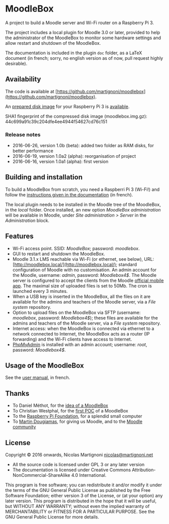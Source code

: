 # MoodleBox

A project to build a Moodle server and Wi-Fi router on a Raspberry Pi 3.

The project includes a local plugin for Moodle 3.0 or later, provided to help the administrator of the MoodleBox to monitor some hardware settings and allow restart and shutdown of the MoodleBox.

The documentation is included in the plugin `doc` folder, as a LaTeX document (in french; sorry, no english version as of now, pull request highly desirable).

## Availability

The code is available at [https://github.com/martignoni/moodlebox](https://github.com/martignoni/moodlebox).

An [prepared disk image](https://moodle.org/mod/url/view.php?id=8269) for your Raspberry Pi 3 is [available](https://moodle.org/mod/url/view.php?id=8269).

SHA1 fingerprint of the compressed disk image (moodlebox.img.gz): 44c699a91c39c204dfe4ee4944f54627cd76c151

### Release notes

* 2016-06-26, version 1.0b (beta): added two folder as RAM disks, for better performance
* 2016-06-19, version 1.0a2 (alpha): reorganisation of project
* 2016-06-16, version 1.0a1 (alpha): first version

## Building and installation

To build a MoodleBox from scratch, you need a Raspberri Pi 3 (Wi-Fi!) and follow the [instructions given in the documentation](https://github.com/martignoni/moodlebox/blob/master/doc/Moodlebox.pdf) (in french).

The local plugin needs to be installed in the Moodle tree of the MoodleBox, in the _local_ folder. Once installed, an new option _MoodleBox administration_ will be available in Moodle, under _Site administration > Server_ in the _Administration_ block.

## Features

* Wi-Fi access point. SSID: _MoodleBox_; password: _moodlebox_.
* GUI to restart and shutdown the MoodleBox.
* Moodle 3.1.x LMS reachable via Wi-Fi (or ethernet, see below), URL: [http://moodlebox.local/](http://moodlebox.local/); standard configuration of Moodle with no customisation. An admin account for the Moodle, username: _admin_, password: _Moodlebox4$_. The Moodle server is configured to accept the clients from the Moodle [official mobile app](https://download.moodle.org/mobile/). The maximal size of uploaded files is set to 50Mb. The cron is launched every 3 minutes.
* When a USB key is inserted in the MoodleBox, all the files on it are available for the admins and teachers of the Moodle server, via a _File system_ repository.
* Option to upload files on the MoodleBox via SFTP (username: _moodlebox_, password: _Moodlebox4$_); these files are available for the admins and teachers of the Moodle server, via a _File system_ repository.
* Internet access: when the MoodleBox is connected via ethernet to a network connected to Internet, the MoodleBox acts as a router (IP forwarding) and the Wi-Fi clients have access to Internet.
* [PhpMyAdmin](http://moodlebox.local/phpmyadmin) is installed with an admin account; username: _root_, password: _Moodlebox4$_.

## Usage of the MoodleBox

See the [user manual](https://moodle.org/mod/book/view.php?id=8265), in french.

## Thanks

* To Daniel Méthot, for the [idea of a MoodleBox](https://moodle.org/mod/forum/discuss.php?d=278493)
* To Christian Westphal, for the [first POC](https://moodle.org/mod/forum/discuss.php?d=331170) of a MoodleBox
* To the [Raspberry Pi Foundation](https://www.raspberrypi.org/), for a splendid small computer
* To [Martin Dougiamas](https://en.wikipedia.org/wiki/Martin_Dougiamas), for giving us Moodle, and to the [Moodle community](https://moodle.org/)

## License

Copyright © 2016 onwards, Nicolas Martignoni <nicolas@martignoni.net>

* All the source code is licensed under GPL 3 or any later version
* The documentation is licensed under Creative Commons Attribution-NonCommercial-ShareAlike 4.0 International.

This program is free software; you can redistribute it and/or modify it under the terms of the GNU General Public License as published by the Free Software Foundation; either version 3 of the License, or (at your option) any later version. This program is distributed in the hope that it will be useful, but WITHOUT ANY WARRANTY; without even the implied warranty of MERCHANTABILITY or FITNESS FOR A PARTICULAR PURPOSE. See the GNU General Public License for more details.



